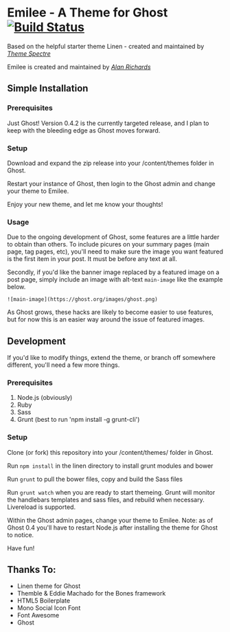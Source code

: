# Emilee - A Theme for Ghost [![Build Status](https://travis-ci.org/alarobric/Emilee.png?branch=master)](https://travis-ci.org/alarobric/Emilee)

Based on the helpful starter theme Linen - created and maintained by *[Theme Spectre](http://themespectre.com/linen)*

Emilee is created and maintained by *[Alan Richards](http://alarobric.com)*

## Simple Installation

### Prerequisites

Just Ghost!
Version 0.4.2 is the currently targeted release, and I plan to keep with the bleeding edge as Ghost moves forward.

### Setup

Download and expand the zip release into your /content/themes folder in Ghost.

Restart your instance of Ghost, then login to the Ghost admin and change your theme to Emilee.

Enjoy your new theme, and let me know your thoughts!

### Usage

Due to the ongoing development of Ghost, some features are a little harder to obtain than others. To include picures on your summary pages (main page, tag pages, etc), you'll need to make sure the image you want featured is the first item in your post. It must be before any text at all.

Secondly, if you'd like the banner image replaced by a featured image on a post page, simply include an image with alt-text `main-image` like the example below.

` ![main-image](https://ghost.org/images/ghost.png) `

As Ghost grows, these hacks are likely to become easier to use features, but for now this is an easier way around the issue of featured images.

## Development

If you'd like to modify things, extend the theme, or branch off somewhere different, you'll need a few more things.

### Prerequisites

1. Node.js (obviously)
2. Ruby
3. Sass
4. Grunt (best to run 'npm install -g grunt-cli')

### Setup

Clone (or fork) this repository into your /content/themes/ folder in Ghost.

Run `npm install` in the linen directory to install grunt modules and bower

Run `grunt` to pull the bower files, copy and build the Sass files

Run `grunt watch` when you are ready to start themeing. Grunt will monitor the handlebars templates and sass files, and rebuild when necessary. Livereload is supported.

Within the Ghost admin pages, change your theme to Emilee. Note: as of Ghost 0.4 you'll have to restart Node.js after installing the theme for Ghost to notice.

Have fun!

## Thanks To:

* Linen theme for Ghost
* Themble & Eddie Machado for the Bones framework
* HTML5 Boilerplate
* Mono Social Icon Font
* Font Awesome
* Ghost
